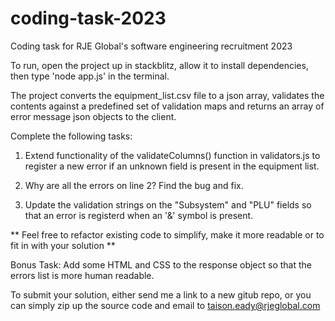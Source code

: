 # coding-task-2023
Coding task for RJE Global's software engineering recruitment 2023

To run, open the project up in stackblitz, allow it to install dependencies, then type 'node app.js' in the terminal.

The project converts the equipment_list.csv file to a json array, validates the contents against a predefined set of validation maps and returns an array of error message json objects to the client.

Complete the following tasks:

1. Extend functionality of the validateColumns() function in validators.js to register a new error if an unknown field is present in the equipment list.

2. Why are all the errors on line 2? Find the bug and fix.

3. Update the validation strings on the "Subsystem" and "PLU" fields so that an error is registerd when an '&' symbol is present.

** Feel free to refactor existing code to simplify, make it more readable or to fit in with your solution **

Bonus Task:
Add some HTML and CSS to the response object so that the errors list is more human readable.

To submit your solution, either send me a link to a new gitub repo, or you can simply zip up the source code and email to taison.eady@rjeglobal.com